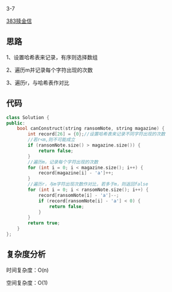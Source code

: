 3-7

[383赎金信](https://leetcode.cn/problems/ransom-note/)

## 思路
1、设置哈希表来记录，有序则选择数组

2、遍历m并记录每个字符出现的次数

3、遍历r，与哈希表作对比

## 代码
```cpp
class Solution {
public:
    bool canConstruct(string ransomNote, string magazine) {
        int record[26] = {0};//设置哈希表来记录不同字符出现的次数
        //若r<m,则不可能成立
        if (ransomNote.size() > magazine.size()) {
            return false;
        }
        //遍历m，记录每个字符出现的次数
        for (int i = 0; i < magazine.size(); i++) {
            record[magazine[i] - 'a']++;
        }
        //遍历r，与m字符出现次数作对比，若多于m，则返回false
        for (int i = 0; i < ransomNote.size(); i++) {
            record[ransomNote[i] - 'a']--;
            if (record[ransomNote[i] - 'a'] < 0) {
                return false;
            }
        }
        return true;
    }
};
```
## 复杂度分析
时间复杂度：O(n)

空间复杂度：O(1)

